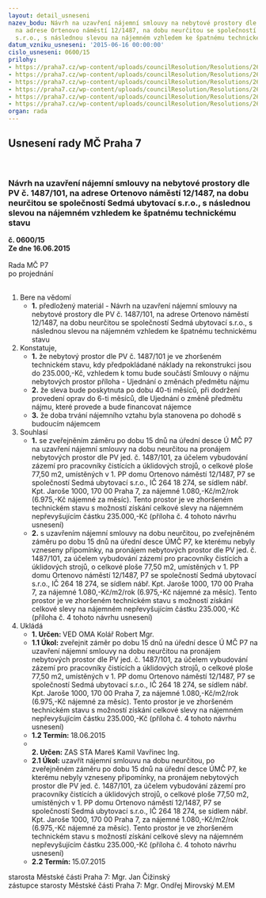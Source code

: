 ```yaml
---
layout: detail_usneseni
nazev_bodu: Návrh na uzavření nájemní smlouvy na nebytové prostory dle PV č. 1487/101,
  na adrese Ortenovo náměstí 12/1487, na dobu neurčitou se společností Sedmá ubytovací
  s.r.o., s následnou slevou na nájemném vzhledem ke špatnému technickému stavu
datum_vzniku_usneseni: '2015-06-16 00:00:00'
cislo_usneseni: 0600/15
prilohy:
- https://praha7.cz/wp-content/uploads/councilResolution/Resolutions/26249/38-15-p%c5%99%c3%adloha_%c4%8d.1_d%c5%afvodov%c3%a1_zpr%c3%a1va.doc
- https://praha7.cz/wp-content/uploads/councilResolution/Resolutions/26249/38-15-p%c5%99%c3%adloha_%c4%8d.2_v%c3%bdpis_z_res_%c4%8ds%c3%ba_v_ares.pdf
- https://praha7.cz/wp-content/uploads/councilResolution/Resolutions/26249/38-15-p%c5%99%c3%adloha_%c4%8d.3_schema,_pasport,_propo%c4%8det_ortenovo_n%c3%a1m._12_nbp_1487_101.xls.pdf
- https://praha7.cz/wp-content/uploads/councilResolution/Resolutions/26249/38-15-p%c5%99%c3%adloha_%c4%8d.4_ujedn%c3%a1n%c3%ad_ortenovo_n%c3%a1m%c4%9bst%c3%ad_12_1487_101.doc
- https://praha7.cz/wp-content/uploads/councilResolution/Resolutions/26249/38-15-p%c5%99%c3%adloha_%c4%8d.5_vzor_n%c3%a1jemn%c3%ad_smlouvy_sedmn%c3%a1_ubytovac%c3%ad_ortenovo_n%c3%a1m%c4%9bst%c3%ad_12_1487.doc
- https://praha7.cz/wp-content/uploads/councilResolution/Resolutions/26249/38-15-p%c5%99%c3%adloha_%c4%8d.6_z%c3%a1m%c4%9br_ortenovo_n%c3%a1m%c4%9bst%c3%ad_12_1487_101.doc
organ: rada
---
```

<div id="ucUsn_pList" class="usn">
	<span><h2>Usnesení rady MČ Praha 7 </h2>
<br></span><div class="standBody">
<span><h3>Návrh na uzavření nájemní smlouvy na nebytové prostory dle PV č. 1487/101, na adrese Ortenovo náměstí 12/1487, na dobu neurčitou se společností Sedmá ubytovací s.r.o., s následnou slevou na nájemném vzhledem ke špatnému technickému stavu</h3></span><div class="center">
		<strong>č. 0600/15</strong><br>
	</div>
<div class="center">
		<strong>Ze dne 16.06.2015</strong><br><br>
	</div>Rada MČ P7<br> po projednání<br><br><ol>
<li>Bere na vědomí<ul><li>
<strong>1.</strong> předložený materiál - Návrh na uzavření nájemní smlouvy na nebytové prostory dle PV č. 1487/101, na adrese Ortenovo náměstí 12/1487, na dobu neurčitou se společností Sedmá ubytovací s.r.o., s následnou slevou na nájemném vzhledem  ke špatnému technickému stavu</li></ul>
</li>
<li>Konstatuje,<ul>
<li>
<strong>1.</strong> že nebytový prostor dle PV č. 1487/101 je ve zhoršeném technickém stavu, kdy předpokládané náklady na  rekonstrukci jsou do 235.000,-Kč, vzhledem k tomu bude součástí Smlouvy o nájmu nebytových prostor příloha - Ujednání o změnách předmětu nájmu</li>
<li>
<strong>2.</strong> že sleva bude poskytnuta po dobu 40-ti měsíců, při dodržení provedení oprav  do 6-ti měsíců, dle Ujednání o změně předmětu nájmu, které provede a bude financovat nájemce</li>
<li>
<strong>3.</strong> že doba trvání nájemního vztahu byla stanovena po dohodě s budoucím nájemcem</li>
</ul>
</li>
<li>Souhlasí<ul>
<li>
<strong>1.</strong> se zveřejněním záměru po dobu 15 dnů na úřední desce Ú MČ P7 na uzavření nájemní smlouvy na dobu neurčitou na pronájem nebytových prostor dle PV jed. č. 1487/101, za účelem vybudování zázemí pro pracovníky čistících a úklidových strojů, o celkové ploše 77,50 m2, umístěných v 1. PP domu Ortenovo náměstí 12/1487, P7 se společností Sedmá ubytovací s.r.o., IČ 264 18 274, se sídlem nábř. Kpt. Jaroše 1000, 170 00 Praha 7, za nájemné 1.080,-Kč/m2/rok (6.975,-Kč nájemné za měsíc). Tento prostor je ve zhoršeném technickém stavu s možností získání celkové slevy na nájemném nepřevyšujícím částku 235.000,-Kč (příloha  č. 4 tohoto návrhu usnesení)</li>
<li>
<strong>2.</strong> s uzavřením nájemní smlouvy na dobu neurčitou, po zveřejněném záměru po dobu 15 dnů na úřední desce ÚMČ P7, ke kterému nebyly vzneseny připomínky, na pronájem nebytových prostor dle PV jed. č. 1487/101, za účelem vybudování zázemí pro pracovníky čistících a úklidových strojů, o celkové ploše 77,50 m2, umístěných v 1. PP domu Ortenovo náměstí 12/1487, P7 se společností Sedmá ubytovací s.r.o., IČ 264 18 274, se sídlem nábř. Kpt. Jaroše 1000, 170 00 Praha 7, za nájemné 1.080,-Kč/m2/rok (6.975,-Kč nájemné za měsíc). Tento prostor je ve zhoršeném technickém stavu s možností získání celkové slevy na nájemném nepřevyšujícím částku 235.000,-Kč (příloha č. 4 tohoto návrhu usnesení)</li>
</ul>
</li>
<li>Ukládá<ul>
<li>
<strong>1. Určen: </strong>VED OMA Kolář Robert Mgr.</li>
<li>
<strong>1.1 Úkol: </strong>zveřejnit záměr po dobu 15 dnů na úřední desce Ú MČ P7 na uzavření nájemní smlouvy na dobu neurčitou na pronájem nebytových prostor dle PV jed. č. 1487/101, za účelem vybudování zázemí pro pracovníky čistících  a úklidových strojů, o celkové ploše 77,50 m2, umístěných v 1. PP domu Ortenovo náměstí 12/1487, P7 se společností Sedmá ubytovací s.r.o., IČ 264 18 274, se sídlem nábř. Kpt. Jaroše 1000, 170 00 Praha 7, za nájemné 1.080,-Kč/m2/rok (6.975,-Kč nájemné za měsíc). Tento prostor je ve zhoršeném technickém stavu s možností získání celkové slevy na nájemném nepřevyšujícím částku 235.000,-Kč (příloha č. 4 tohoto návrhu usnesení)</li>
<li>
<strong>1.2 Termín: </strong>18.06.2015</li>
<li>
<strong><br>2. Určen: </strong>ZAS STA Mareš Kamil Vavřinec Ing.</li>
<li>
<strong>2.1 Úkol: </strong>uzavřít nájemní smlouvu na dobu neurčitou, po zveřejněném záměru po dobu 15 dnů na úřední desce ÚMČ P7, ke kterému nebyly vzneseny připomínky, na pronájem nebytových prostor dle PV jed. č. 1487/101, za účelem vybudování zázemí pro pracovníky čistících a úklidových strojů,  o celkové ploše 77,50 m2, umístěných v 1. PP domu Ortenovo náměstí 12/1487, P7 se společností Sedmá ubytovací s.r.o., IČ 264 18 274, se sídlem nábř. Kpt. Jaroše 1000, 170 00 Praha 7, za nájemné 1.080,-Kč/m2/rok (6.975,-Kč nájemné za měsíc). Tento prostor je ve zhoršeném technickém stavu s možností získání celkové slevy na nájemném nepřevyšujícím částku 235.000,-Kč (příloha č. 4 tohoto návrhu usnesení)</li>
<li>
<strong>2.2 Termín: </strong>15.07.2015</li>
</ul>
</li>
</ol>starosta Městské části Praha 7: Mgr. Jan Čižinský<br>zástupce starosty Městské části Praha 7: Mgr. Ondřej Mirovský M.EM 
</div>
</div>